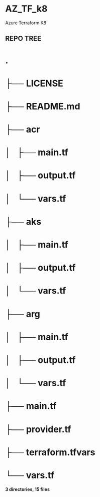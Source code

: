 # AZ_TF_k8
Azure 
Terraform 
K8

## REPO TREE

# .
# ├── LICENSE
# ├── README.md
# ├── acr
# │   ├── main.tf
# │   ├── output.tf
# │   └── vars.tf
# ├── aks
# │   ├── main.tf
# │   ├── output.tf
# │   └── vars.tf
# ├── arg
# │   ├── main.tf
# │   ├── output.tf
# │   └── vars.tf
# ├── main.tf
# ├── provider.tf
# ├── terraform.tfvars
# └── vars.tf

__3 directories, 15 files__

